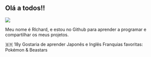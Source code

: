## Olá a todos!!

![](https://media1.tenor.com/m/WTeUpJfbmRYAAAAC/beastars-legoshi.gif)

Meu nome é RIchard, e estou no Github para aprender a programar e compartilhar os meus projetos.

🇧🇷
18y
Gostaria de aprender Japonês e Inglês
Franquias favoritas: Pokémon & Beastars
